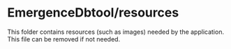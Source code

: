 # EmergenceDbtool/resources

This folder contains resources (such as images) needed by the application. This file can
be removed if not needed.
